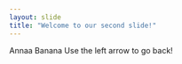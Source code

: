 ```yaml
---
layout: slide
title: "Welcome to our second slide!"
---
```

Annaa Banana
Use the left arrow to go back!
